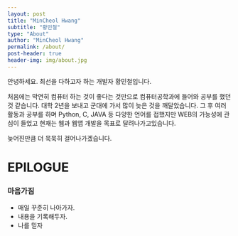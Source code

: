 ```yaml
---
layout: post
title: "MinCheol Hwang"
subtitle: "황민철"
type: "About"
author: "MinCheol Hwang"
permalink: /about/
post-header: true
header-img: img/about.jpg
---
```


안녕하세요. 최선을 다하고자 하는 개발자 황민철입니다.

처음에는 막연히 컴퓨터 하는 것이 좋다는 것만으로 컴퓨터공학과에 들어와 공부를 했던 것 같습니다. 대학 2년을 보내고 군대에 가서 많이 늦은 것을 깨달았습니다. 그 후 여러 활동과 공부를 하며 Python, C, JAVA 등 다양한 언어를 접했지만 WEB의 가능성에 관심이 들었고 현재는 웹과 웹앱 개발을 목표로 달려나가고있습니다.

늦어진만큼 더 묵묵히 걸어나가겠습니다.

# EPILOGUE

### 마음가짐

- 매일 꾸준히 나아가자.
- 내용을 기록해두자.
- 나를 믿자

<br />
